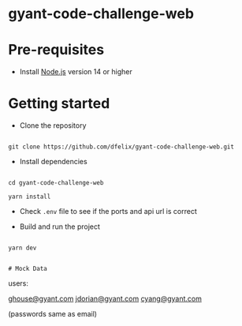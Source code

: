 # gyant-code-challenge-web

# Pre-requisites

- Install [Node.js](https://nodejs.org/en/) version 14 or higher

# Getting started

- Clone the repository

```

git clone https://github.com/dfelix/gyant-code-challenge-web.git

```

- Install dependencies

```

cd gyant-code-challenge-web

yarn install

```

- Check `.env` file to see if the ports and api url is correct

- Build and run the project

```

yarn dev


# Mock Data

```

users:

ghouse@gyant.com
jdorian@gyant.com
cyang@gyant.com

(passwords same as email)

```

```
